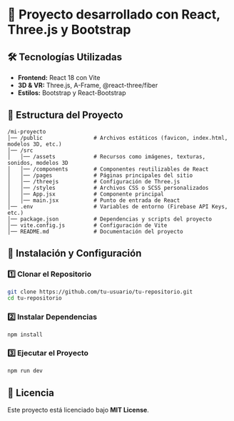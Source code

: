 
# 🚀 **Proyecto desarrollado con React, Three.js  y Bootstrap**


## 🛠️ Tecnologías Utilizadas
- **Frontend:** React 18 con Vite
- **3D & VR:** Three.js, A-Frame, @react-three/fiber
- **Estilos:** Bootstrap y React-Bootstrap

## 📂 Estructura del Proyecto
```
/mi-proyecto
│── /public                # Archivos estáticos (favicon, index.html, modelos 3D, etc.)
│── /src
│   │── /assets            # Recursos como imágenes, texturas, sonidos, modelos 3D
│   │── /components        # Componentes reutilizables de React
│   │── /pages             # Páginas principales del sitio
│   │── /threejs           # Configuración de Three.js
│   │── /styles            # Archivos CSS o SCSS personalizados
│   │── App.jsx            # Componente principal
│   │── main.jsx           # Punto de entrada de React
│── .env                   # Variables de entorno (Firebase API Keys, etc.)
│── package.json           # Dependencias y scripts del proyecto
│── vite.config.js         # Configuración de Vite
│── README.md              # Documentación del proyecto
```

## 🚀 Instalación y Configuración
### 1️⃣ **Clonar el Repositorio**
```bash
git clone https://github.com/tu-usuario/tu-repositorio.git
cd tu-repositorio
```

### 2️⃣ **Instalar Dependencias**
```bash
npm install
```

### 3️⃣ **Ejecutar el Proyecto**
```bash
npm run dev
```


## 📜 Licencia
Este proyecto está licenciado bajo **MIT License**.


